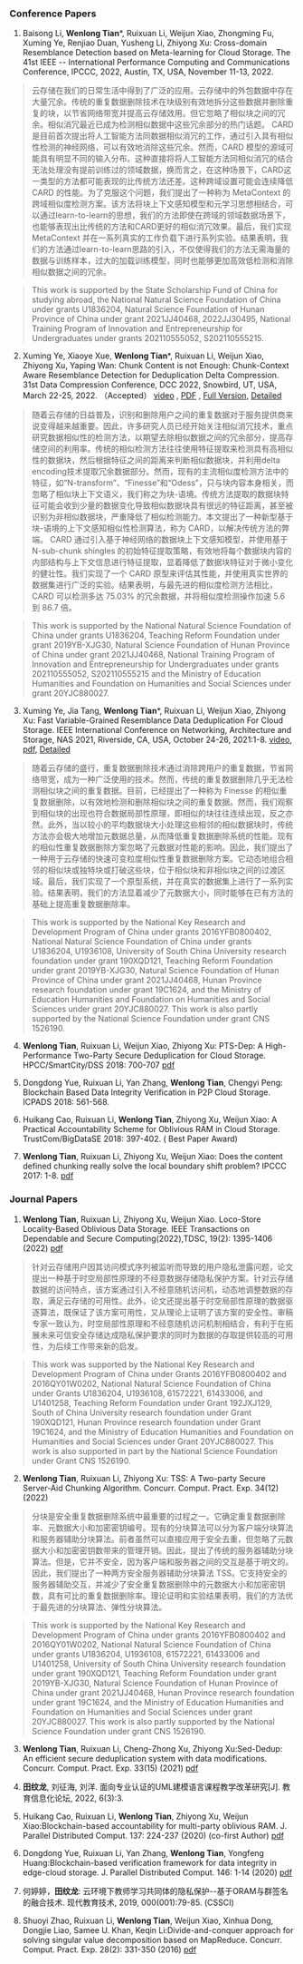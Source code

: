 ### Conference Papers
1. Baisong Li, **Wenlong Tian***, Ruixuan Li, Weijun Xiao, Zhongming Fu, Xuming Ye, Renjiao Duan, Yusheng Li, Zhiyong Xu: Cross-domain Resemblance Detection based on Meta-learning for Cloud Storage. The 41st IEEE -- International Performance Computing and Communications Conference, IPCCC, 2022, Austin, TX, USA, November 11-13, 2022.
  
> 云存储在我们的日常生活中得到了广泛的应用。云存储中的外包数据中存在大量冗余。传统的重复数据删除技术在块级别有效地拆分这些数据并删除重复的块，以节省网络带宽并提高云存储效用。但它忽略了相似块之间的冗余。相似消冗最近已成为检测相似数据中这些冗余部分的热门话题。 CARD 是目前首次提出将人工智能方法同数据相似消冗的工作，通过引入具有相似性检测的神经网络，可以有效地消除这些冗余。然而，CARD 模型的源域可能具有明显不同的输入分布。这种直接将将人工智能方法同相似消冗的结合无法处理没有提前训练过的领域数据，换而言之，在这种场景下，CARD这一类型的方法都可能表现的比传统方法还差。这种跨域设置可能会连续降低 CARD 的性能。为了克服这个问题，我们提出了一种称为 MetaContext 的跨域相似度检测方案。该方法将块上下文感知模型和元学习思想相结合，可以通过learn-to-learn的思想，我们的方法即使在跨域的领域数据场景下，也能够表现出比传统的方法和CARD更好的相似消冗效果。最后，我们实现 MetaContext 并在一系列真实的工作负载下进行系列实验。结果表明，我们的方法通过learn-to-learn思路的引入，不仅使得我们的方法无需海量的数据与训练样本，过大的加载训练模型，同时也能够更加高效低检测和消除相似数据之间的冗余。
  
>This work is supported by the State Scholarship Fund of China for studying abroad, the  National Natural Science Foundation of China under grants U1836204, Natural Science Foundation of Hunan Province of China under grant 2021JJ40468, 2022JJ30495, National Training Program of Innovation and Entrepreneurship for Undergraduates under grants 202110555052, S202110555215.



2. Xuming Ye, Xiaoye Xue, **Wenlong Tian***, Ruixuan Li, Weijun Xiao, Zhiyong Xu, Yaping Wan: Chunk Content is not Enough: Chunk-Context Aware Resemblance Detection for Deduplication Delta Compression. 31st Data Compression Conference, DCC 2022, Snowbird, UT, USA, March 22-25, 2022. （Accepted） [video](https://sigport.org/documents/chunk-content-not-enough-chunk-context-aware-resemblance-detection-deduplication-delta) , [PDF](/papers/2022DCC.pdf) , [Full Version](https://arxiv.org/abs/2106.01273), [Detailed](https://mooc1-1.chaoxing.com/nodedetailcontroller/visitnodedetail?courseId=225506193&knowledgeId=571996233)

> 随着云存储的日益普及，识别和删除用户之间的重复数据对于服务提供商来说变得越来越重要。因此，许多研究人员已经开始关注相似消冗技术，重点研究数据相似性的检测方法，以期望去除相似数据之间的冗余部分，提高存储空间的利用率。传统的相似检测方法往往使用特征提取来检测具有高相似性的数据块，然后根据特征之间的距离来判断相似数据块，并利用delta encoding技术提取冗余数据部分。然而，现有的主流相似度检测方法中的特征，如“N-transform”、“Finesse”和“Odess”，只与块内容本身相关，而忽略了相似块上下文语义，我们称之为块-语境。传统方法提取的数据块特征可能会收到少量的数据变化导致相似数据块具有很远的特征距离，甚至被识别为非相似数据块，严重降低了相似检测能力。本文提出了一种新型基于块-语境的上下文感知相似性检测算法，称为 CARD，以解决传统方法的弊端。 CARD 通过引入基于神经网络的数据块上下文感知模型，并使用基于 N-sub-chunk shingles 的初始特征提取策略，有效地将每个数据块内容的内部结构与上下文信息进行特征提取，显着降低了数据块特征对于微小变化的健壮性。我们实现了一个 CARD 原型来评估其性能，并使用真实世界的数据集进行广泛的实验。结果表明，与最先进的相似度检测方法相比，CARD 可以检测多达 75.03% 的冗余数据，并将相似度检测操作加速 5.6 到 86.7 倍。

> This work is supported by the  National Natural Science Foundation of China under grants U1836204, Teaching Reform Foundation under grant 2019YB-XJG30, Natural Science Foundation of Hunan Province of China under grant 2021JJ40468, National Training Program of Innovation and Entrepreneurship for Undergraduates under grants 202110555052, S202110555215 and the Ministry of Education Humanities and Foundation on Humanities and Social Sciences under grant 20YJC880027.


3. Xuming Ye, Jia Tang, **Wenlong Tian***, Ruixuan Li, Weijun Xiao, Zhiyong Xu: Fast Variable-Grained Resemblance Data Deduplication For Cloud Storage. IEEE International Conference on Networking, Architecture and Storage, NAS 2021, Riverside, CA, USA, October 24-26, 2021:1-8. [video](/Videos/2021NAS.mp4), [pdf](/papers/2021NAS.pdf), [Detailed](https://mooc1-1.chaoxing.com/nodedetailcontroller/visitnodedetail?courseId=225506193&knowledgeId=571993912)


 > 随着云存储的盛行，重复数据删除技术通过消除跨用户的重复数据，节省网络带宽，成为一种广泛使用的技术。然而，传统的重复数据删除几乎无法检测相似块之间的重复数据。目前，已经提出了一种称为 Finesse 的相似重复数据删除，以有效地检测和删除相似块之间的重复数据。然而，我们观察到相似块的出现也符合数据局部性原理，即相似的块往往连续出现，反之亦然。此外，当以较小的平均数据块大小处理这些相邻的相似数据块时，传统方法亦会极大地增加元数据总量，从而降低重复数据删除系统的性能。现有的相似性重复数据删除方案忽略了元数据对性能的影响。因此，我们提出了一种用于云存储的快速可变粒度相似性重复数据删除方案。它动态地组合相邻的相似块或独特块或打破这些块，位于相似块和非相似块之间的过渡区域。最后，我们实现了一个原型系统，并在真实的数据集上进行了一系列实验。结果表明，我们的方法显着减少了元数据大小，同时能够在已有方法的基础上提高重复数据删除率。


 > This work is supported by the National Key Research and Development Program of China under grants 2016YFB0800402, National Natural Science Foundation of China under grants U1836204, U1936108, University of South China University research foundation under grant 190XQD121, Teaching Reform Foundation under grant 2019YB-XJG30, Natural Science Foundation of Hunan Province of China under grant 2021JJ40468, Hunan Province research foundation under grant 19C1624, and the Ministry of Education Humanities and Foundation on Humanities and Social Sciences under grant 20YJC880027. This work is also partly supported by the National Science Foundation under grant CNS 1526190.


4. **Wenlong Tian**, Ruixuan Li, Weijun Xiao, Zhiyong Xu: PTS-Dep: A High-Performance Two-Party Secure Deduplication for Cloud Storage. HPCC/SmartCity/DSS 2018: 700-707  [pdf](/papers/2018HPCC.pdf) 


5. Dongdong Yue, Ruixuan Li, Yan Zhang, **Wenlong Tian**, Chengyi Peng: Blockchain Based Data Integrity Verification in P2P Cloud Storage. ICPADS 2018: 561-568.

6. Huikang Cao, Ruixuan Li, **Wenlong Tian**, Zhiyong Xu, Weijun Xiao: A Practical Accountability Scheme for Oblivious RAM in Cloud Storage. TrustCom/BigDataSE 2018: 397-402. ( Best Paper Award)

7. **Wenlong Tian**, Ruixuan Li, Zhiyong Xu, Weijun Xiao: Does the content defined chunking really solve the local boundary shift problem? IPCCC 2017: 1-8. [pdf](/papers/2017IPCCC.pdf)

### Journal Papers

1. **Wenlong Tian**, Ruixuan Li, Zhiyong Xu, Weijun Xiao. Loco-Store Locality-Based Oblivious Data  Storage. IEEE Transactions on Dependable and Secure Computing(2022),TDSC, 19(2): 1395-1406 (2022) [pdf](/papers/2022TDSC.pdf)

 > 针对云存储用户因其访问模式序列被监听而导致的用户隐私泄露问题，论文提出一种基于时空局部性原理的不经意数据存储隐私保护方案。针对云存储数据的访问特点，该方案通过引入不经意随机访问机，动态地调整数据的存取，满足云存储的可用性。此外，论文还提出基于时空局部性原理的数据驱逐算法，既保证了该方案可用性，又从理论上证明了该方案的安全性。审稿专家一致认为，时空局部性原理和不经意随机访问机制相结合，有利于在拓展未来可信安全存储达成隐私保护要求的同时为数据的存取提供较高的可用性，为后续工作带来新的启发。


 > This work was supported by the National Key Research  and Development Program of China under Grants  2016YFB0800402 and 2016QY01W0202, National Natural Science Foundation of China under Grants U1836204, U1936108,  61572221, 61433006, and U1401258, Teaching Reform Foundation under Grant 192JXJ129, South of China University  research foundation under Grant 190XQD121, Hunan Province research foundation under Grant 19C1624, and the Ministry of Education Humanities and Foundation on Humanities  and Social Sciences under Grant 20YJC880027. This work is  also supported in part by the National Science Foundation  under Grant CNS 1526190.


2. **Wenlong Tian**, Ruixuan Li,  Zhiyong Xu: TSS: A Two-party Secure Server-Aid Chunking Algorithm. Concurr. Comput. Pract. Exp. 34(12) (2022)  

 > 分块是安全重复数据删除系统中最重要的过程之一。它确定重复数据删除率、元数据大小和加密密钥编号。现有的分块算法可以分为客户端分块算法和服务器辅助分块算法。前者虽然可以直接应用于安全去重，但忽略了元数据大小和加密密钥数带来的管理开销。因此，提出了传统的服务器辅助分块算法。但是，它并不安全，因为客户端和服务器之间的交互是基于明文的。因此，我们提出了一种两方安全服务器辅助分块算法 TSS。它支持安全的服务器辅助交互，并减少了安全重复数据删除中的元数据大小和加密密钥数，具有可比的重复数据删除率。理论证明和实验结果表明，我们的方法优于最先进的分块算法、弹性分块算法。

 > This work is supported by the National Key Research and Development Program of China under grants 2016YFB0800402 and 2016QY01W0202, National Natural Science Foundation of China under grants U1836204, U1936108, 61572221, 61433006 and U1401258, University of South China University research foundation under grant 190XQD121, Teaching Reform Foundation under grant 2019YB-XJG30, Natural Science Foundation of Hunan Province of China under grant 2021JJ40468, Hunan Province research foundation under grant 19C1624, and the Ministry of Education Humanities and Foundation on Humanities and Social Sciences under grant 20YJC880027. This work is also partly supported by the National Science Foundation under grant CNS 1526190.


3. **Wenlong Tian**, Ruixuan Li, Cheng-Zhong Xu, Zhiyong Xu:Sed-Dedup: An efficient secure deduplication system with data modifications. Concurr. Comput. Pract. Exp. 33(15) (2021) [pdf](/papers/2021CCPE.pdf) 

4. **田纹龙**, 刘征海, 刘洋. 面向专业认证的UML建模语言课程教学改革研究[J]. 教育信息化论坛, 2022, 6(3):3.

4. Huikang Cao, Ruixuan Li, **Wenlong Tian**, Zhiyong Xu, Weijun Xiao:Blockchain-based accountability for multi-party oblivious RAM. J. Parallel Distributed Comput. 137: 224-237 (2020) (co-first Author) [pdf](/papers/2020JPDC_ORAM.pdf)

5. Dongdong Yue, Ruixuan Li, Yan Zhang, **Wenlong Tian**, Yongfeng Huang:Blockchain-based verification framework for data integrity in edge-cloud storage. J. Parallel Distributed Comput. 146: 1-14 (2020) [pdf](/papers/2020_JPDC_Blockchain.pdf)

6. 何婷婷，**田纹龙**: 云环境下教师学习共同体的隐私保护--基于ORAM与群签名的融合技术. 现代教育技术, 2019, 000(001):79-85. (CSSCI)

7. Shuoyi Zhao, Ruixuan Li, **Wenlong Tian**, Weijun Xiao, Xinhua Dong, Dongjie Liao, Samee U. Khan, Keqin Li:Divide-and-conquer approach for solving singular value decomposition based on MapReduce. Concurr. Comput. Pract. Exp. 28(2): 331-350 (2016)  [pdf](/papers/2016CCPE.pdf)